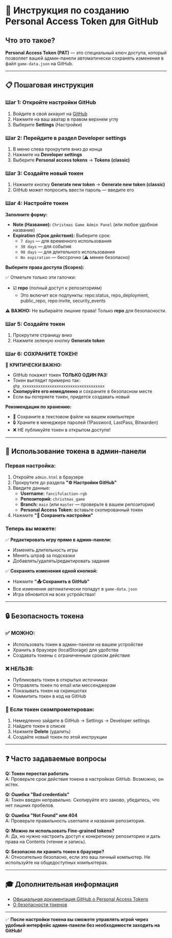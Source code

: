 # 🔑 Инструкция по созданию Personal Access Token для GitHub

## Что это такое?

**Personal Access Token (PAT)** — это специальный ключ доступа, который позволяет вашей админ-панели автоматически сохранять изменения в файл `game-data.json` на GitHub.

---

## 📋 Пошаговая инструкция

### Шаг 1: Откройте настройки GitHub

1. Войдите в свой аккаунт на [GitHub](https://github.com)
2. Нажмите на ваш аватар в правом верхнем углу
3. Выберите **Settings** (Настройки)

### Шаг 2: Перейдите в раздел Developer settings

1. В меню слева прокрутите вниз до конца
2. Нажмите на **Developer settings**
3. Выберите **Personal access tokens** → **Tokens (classic)**

### Шаг 3: Создайте новый токен

1. Нажмите кнопку **Generate new token** → **Generate new token (classic)**
2. GitHub может попросить ввести пароль — введите его

### Шаг 4: Настройте токен

**Заполните форму:**

- **Note (Название):** `Christmas Game Admin Panel` (или любое удобное название)
- **Expiration (Срок действия):** Выберите срок:
  - `7 days` — для временного использования
  - `30 days` — для события
  - `90 days` — для длительного использования
  - `No expiration` — бессрочно (⚠️ менее безопасно)

**Выберите права доступа (Scopes):**

✅ Отметьте только эти галочки:
- ☑️ **repo** (полный доступ к репозиториям)
  - Это включит все подпункты: repo:status, repo_deployment, public_repo, repo:invite, security_events

⚠️ **ВАЖНО:** Не выбирайте лишние права! Только **repo** для безопасности.

### Шаг 5: Создайте токен

1. Прокрутите страницу вниз
2. Нажмите зеленую кнопку **Generate token**

### Шаг 6: СОХРАНИТЕ ТОКЕН!

🔴 **КРИТИЧЕСКИ ВАЖНО:**

- GitHub покажет токен **ТОЛЬКО ОДИН РАЗ**!
- Токен выглядит примерно так: `ghp_xxxxxxxxxxxxxxxxxxxxxxxxxxxxxxxxxxxx`
- **Скопируйте его немедленно** и сохраните в безопасном месте
- Если вы потеряете токен, придется создавать новый

**Рекомендации по хранению:**
- 📝 Сохраните в текстовом файле на вашем компьютере
- 🔒 Храните в менеджере паролей (1Password, LastPass, Bitwarden)
- ❌ НЕ публикуйте токен в открытом доступе!

---

## 🔧 Использование токена в админ-панели

### Первая настройка:

1. Откройте `admin.html` в браузере
2. Прокрутите до раздела **"⚙️ Настройки GitHub"**
3. Введите данные:
   - **Username:** `fancifulaction-rgb`
   - **Репозиторий:** `christmas_game`
   - **Branch:** `main` (или `master` — проверьте в вашем репозитории)
   - **Personal Access Token:** вставьте скопированный токен
4. Нажмите **"💾 Сохранить настройки"**

### Теперь вы можете:

✅ **Редактировать игру прямо в админ-панели:**
- Изменять длительность игры
- Менять штраф за подсказки
- Добавлять/удалять/редактировать задания

✅ **Сохранять изменения одной кнопкой:**
- Нажмите **"📤 Сохранить в GitHub"**
- Все изменения автоматически попадут в `game-data.json`
- Игра обновится на всех устройствах!

---

## 🔒 Безопасность токена

### ✅ МОЖНО:
- Использовать токен в админ-панели на вашем устройстве
- Хранить в браузере (localStorage) для удобства
- Создавать токены с ограниченным сроком действия

### ❌ НЕЛЬЗЯ:
- Публиковать токен в открытых источниках
- Отправлять токен по email или мессенджерам
- Показывать токен на скриншотах
- Коммитить токен в код на GitHub

### 🚨 Если токен скомпрометирован:

1. Немедленно зайдите в GitHub → Settings → Developer settings
2. Найдите токен в списке
3. Нажмите **Delete** (удалить)
4. Создайте новый токен по этой инструкции

---

## ❓ Часто задаваемые вопросы

**Q: Токен перестал работать**  
A: Проверьте срок действия токена в настройках GitHub. Возможно, он истек.

**Q: Ошибка "Bad credentials"**  
A: Токен введен неправильно. Скопируйте его заново, убедитесь, что нет лишних пробелов.

**Q: Ошибка "Not Found" или 404**  
A: Проверьте правильность username и названия репозитория.

**Q: Можно ли использовать Fine-grained tokens?**  
A: Да, но нужно настроить доступ к конкретному репозиторию и дать права на Contents (чтение и запись).

**Q: Безопасно ли хранить токен в браузере?**  
A: Относительно безопасно, если это ваш личный компьютер. Не используйте на общедоступных компьютерах.

---

## 🎓 Дополнительная информация

- [Официальная документация GitHub о Personal Access Tokens](https://docs.github.com/en/authentication/keeping-your-account-and-data-secure/creating-a-personal-access-token)
- [О безопасности токенов](https://docs.github.com/en/authentication/keeping-your-account-and-data-secure/token-expiration-and-revocation)

---

✅ **После настройки токена вы сможете управлять игрой через удобный интерфейс админ-панели без необходимости заходить на GitHub!**